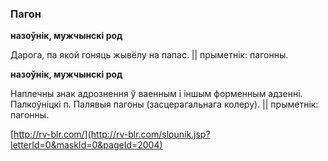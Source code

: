 ### Пагон
**назоўнік, мужчынскі род**

Дарога, па якой гоняць жывёлу на папас. || прыметнік: пагонны.

**назоўнік, мужчынскі род**

Наплечны знак адрознення ў ваенным і іншым форменным адзенні. Палкоўніцкі п. Палявыя пагоны (засцерагальнага колеру). || прыметнік: пагонны.

<a rel="author">[http://rv-blr.com/](http://rv-blr.com/slounik.jsp?letterId=0&maskId=0&pageId=2004)</a>
